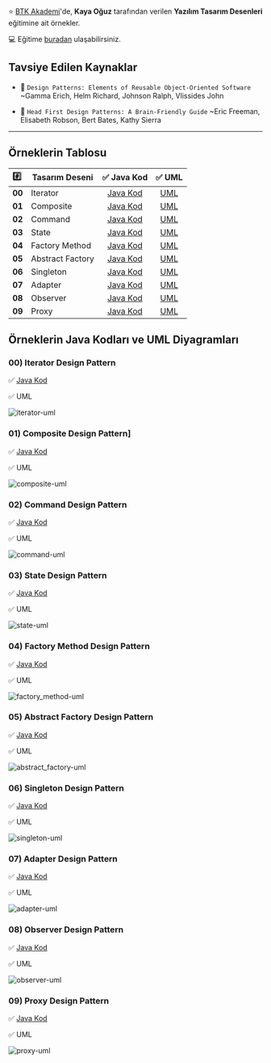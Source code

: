 :star: [BTK Akademi](https://btkakademi.gov.tr)'de, **Kaya Oğuz** tarafından verilen **Yazılım Tasarım Desenleri** eğitimine ait örnekler.

:computer: Eğitime [buradan](https://btkakademi.gov.tr/portal/course/yazilim-tasarim-desenleri-12150) ulaşabilirsiniz.

## Tavsiye Edilen Kaynaklar
- :closed_book: `Design Patterns: Elements of Reusable Object-Oriented Software`
~Gamma Erich, Helm Richard, Johnson Ralph, Vlissides John

- :blue_book: `Head First Design Patterns: A Brain-Friendly Guide`
~Eric Freeman, Elisabeth Robson, Bert Bates, Kathy Sierra

___

## Örneklerin Tablosu

|  :hash: |   Tasarım Deseni | :white_check_mark: Java Kod              | :white_check_mark: UML                     |
| :------ | ---------------- | :--------------------------------------: | :----------------------------------------: |
| **00** | Iterator         | [Java Kod](patterns-00-iterator)         | [UML](#00-iterator-design-pattern)         |
| **01** | Composite        | [Java Kod](patterns-01-composite)        | [UML](#01-composite-design-pattern)        |
| **02** | Command          | [Java Kod](patterns-02-command)          | [UML](#02-command-design-pattern)          |
| **03** | State            | [Java Kod](patterns-03-state)            | [UML](#03-state-design-pattern)            |
| **04** | Factory Method   | [Java Kod](patterns-04-factory_method)   | [UML](#04-factory-method-design-pattern)   |
| **05** | Abstract Factory | [Java Kod](patterns-05-abstract_factory) | [UML](#05-abstract-factory-design-pattern) |
| **06** | Singleton        | [Java Kod](patterns-06-singleton)        | [UML](#06-singleton-design-pattern)        |
| **07** | Adapter          | [Java Kod](patterns-07-adapter)          | [UML](#07-adapter-design-pattern)          |
| **08** | Observer         | [Java Kod](patterns-08-observer)         | [UML](#08-observer-design-pattern)         |
| **09** | Proxy            | [Java Kod](patterns-09-proxy)            | [UML](#09-proxy-design-pattern)            |


## Örneklerin Java Kodları ve UML Diyagramları

### 00) Iterator Design Pattern

:white_check_mark: [Java Kod](patterns-00-iterator)

:white_check_mark: UML

![iterator-uml](images/uml/iterator-uml.png)


### 01) Composite Design Pattern]

:white_check_mark: [Java Kod](patterns-01-composite)

:white_check_mark: UML

![composite-uml](images/uml/composite-uml.png)


### 02) Command Design Pattern

:white_check_mark: [Java Kod](patterns-02-command)

:white_check_mark: UML

![command-uml](images/uml/command-uml.png)


### 03) State Design Pattern

:white_check_mark: [Java Kod](patterns-03-state)

:white_check_mark: UML

![state-uml](images/uml/state-uml.png)


### 04) Factory Method Design Pattern

:white_check_mark: [Java Kod](patterns-04-factory_method)

:white_check_mark: UML

![factory_method-uml](images/uml/factory_method-uml.png)


### 05) Abstract Factory Design Pattern

:white_check_mark: [Java Kod](patterns-05-abstract_factory)

:white_check_mark: UML

![abstract_factory-uml](images/uml/abstract_factory-uml.png)


### 06) Singleton Design Pattern

:white_check_mark: [Java Kod](patterns-06-singleton)

:white_check_mark: UML

![singleton-uml](images/uml/singleton-uml.png)


### 07) Adapter Design Pattern

:white_check_mark: [Java Kod](patterns-07-adapter)

:white_check_mark: UML

![adapter-uml](images/uml/adapter-uml.png)


### 08) Observer Design Pattern

:white_check_mark: [Java Kod](patterns-08-observer)

:white_check_mark: UML

![observer-uml](images/uml/observer-uml.png)


### 09) Proxy Design Pattern

:white_check_mark: [Java Kod](patterns-09-proxy)

:white_check_mark: UML

![proxy-uml](images/uml/proxy-uml.png)
